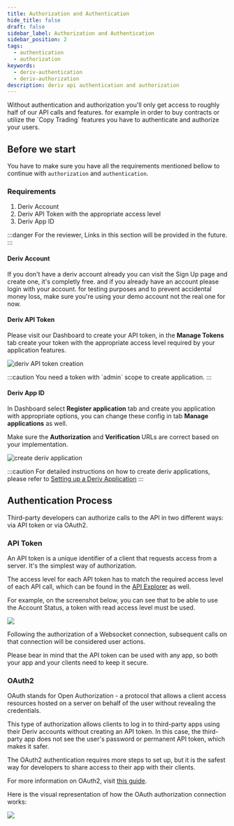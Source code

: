 ```yaml
---
title: Authorization and Authentication
hide_title: false
draft: false
sidebar_label: Authorization and Authentication
sidebar_position: 2
tags:
  - authentication
  - authorization
keywords:
  - deriv-authentication
  - deriv-authorization
description: deriv api authentication and authorization
---
```

Without authentication and authorization you'll only get access to roughly half of our API calls and features. for example in order to buy contracts or utilize the \`Copy Trading\` features you have to authenticate and authorize your users.

## Before we start

You have to make sure you have all the requirements mentioned bellow to continue with `authorization` and `authentication`.

### Requirements

1. Deriv Account 
2. Deriv API Token with the appropriate access level
3. Deriv App ID 

:::danger
For the reviewer, Links in this section will be provided in the future.
:::

#### Deriv Account

If you don't have a deriv account already you can visit the Sign Up page and create one, it's completly free. and if you already have an account please login with your account. for testing purposes and to prevent accidental money loss, make sure you're using your demo account not the real one for now.

#### Deriv API Token

Please visit our Dashboard to create your API token, in the **Manage Tokens** tab create your token with the appropriate access level required by your application features.

![deriv API token creation](/img/token_api.png "deriv API token creation")

:::caution
You need a token with \`admin\` scope to create application.
:::

#### Deriv App ID

In Dashboard select **Register application** tab and create you application with appropriate options, you can change these config in tab **Manage applications** as well.

Make sure the **Authorization** and **Verification** URLs are correct based on your implementation.

![create deriv application](/img/create_app_id.png "deriv application creation")

:::caution
For detailed instructions on how to create deriv applications, please refer to [Setting up a Deriv Application](docs/application_setup)
:::

## Authentication Process

Third-party developers can authorize calls to the API in two different ways: via API token or via OAuth2.

### API Token

An API token is a unique identifier of a client that requests access from a server. It's the simplest way of authorization.

The access level for each API token has to match the required access level of each API call, which can be found in the [API Explorer](https://api.deriv.com/api-explorer) as well.

For example, on the screenshot below, you can see that to be able to use the Account Status, a token with read access level must be used.

![](/img/acc_status_scope_api_explorer.png)

Following the authorization of a Websocket connection, subsequent calls on that connection will be considered user actions.

Please bear in mind that the API token can be used with any app, so both your app and your clients need to keep it secure.

### OAuth2

OAuth stands for Open Authorization - a protocol that allows a client access resources hosted on a server on behalf of the user without revealing the credentials.

This type of authorization allows clients to log in to third-party apps using their Deriv accounts without creating an API token. In this case, the third-party app does not see the user's password or permanent API token, which makes it safer.

The OAuth2 authentication requires more steps to set up, but it is the safest way for developers to share access to their app with their clients.

For more information on OAuth2, visit [this guide](https://aaronparecki.com/oauth-2-simplified/).

Here is the visual representation of how the OAuth authorization connection works:

![](/img/how_oauth_works.png)